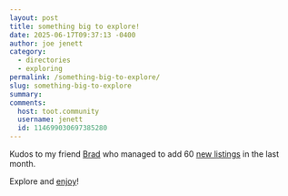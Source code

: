 ```yaml
---
layout: post
title: something big to explore!
date: 2025-06-17T09:37:13 -0400
author: joe jenett
category:
  - directories
  - exploring
permalink: /something-big-to-explore/
slug: something-big-to-explore
summary: 
comments:
  host: toot.community
  username: jenett
  id: 114699030697385280
---
```

<p>
Kudos to my friend <a href="https://indieseek.xyz/">Brad</a> who managed to add 60 <a href="https://indieseek.xyz/links/newposts.php">new listings</a> in the last month.
</p>
<p>
Explore and <a href="https://indieseek.xyz/links/newposts.php">enjoy</a>!
</p>
<a href="https://brid.gy/publish/mastodon"></a>